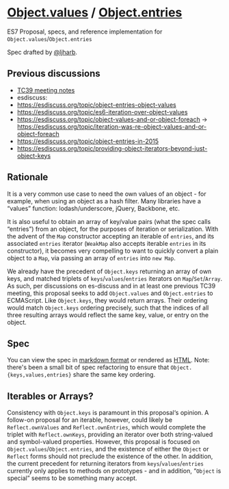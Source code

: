 # [Object.values](https://github.com/es-shims/Object.values) / [Object.entries](https://github.com/es-shims/Object.entries)
ES7 Proposal, specs, and reference implementation for `Object.values`/`Object.entries`

Spec drafted by [@ljharb](https://github.com/ljharb).

## Previous discussions
 - [TC39 meeting notes](https://github.com/rwaldron/tc39-notes/blob/c61f48cea5f2339a1ec65ca89827c8cff170779b/es6/2014-04/apr-9.md#51-objectentries-objectvalues)
 - esdiscuss:
  - https://esdiscuss.org/topic/object-entries-object-values
  - https://esdiscuss.org/topic/es6-iteration-over-object-values
  - https://esdiscuss.org/topic/object-values-and-or-object-foreach -> https://esdiscuss.org/topic/iteration-was-re-object-values-and-or-object-foreach
  - https://esdiscuss.org/topic/object-entries-in-2015
  - https://esdiscuss.org/topic/providing-object-iterators-beyond-just-object-keys

## Rationale
It is a very common use case to need the own values of an object - for example, when using an object as a hash filter. Many libraries have a “values” function: lodash/underscore, jQuery, Backbone, etc.

It is also useful to obtain an array of key/value pairs (what the spec calls “entries”) from an object, for the purposes of iteration or serialization. With the advent of the `Map` constructor accepting an iterable of `entries`, and its associated `entries` iterator (`WeakMap` also accepts iterable `entries` in its constructor), it becomes very compelling to want to quickly convert a plain object to a `Map`, via passing an array of `entries` into `new Map`.

We already have the precedent of `Object.keys` returning an array of own keys, and matched triplets of `keys`/`values`/`entries` iterators on `Map`/`Set`/`Array`.  As such, per discussions on es-discuss and in at least one previous TC39 meeting, this proposal seeks to add `Object.values` and `Object.entries` to ECMAScript. Like `Object.keys`, they would return arrays. Their ordering would match `Object.keys` ordering precisely, such that the indices of all three resulting arrays would reflect the same key, value, or entry on the object.

## Spec
You can view the spec in [markdown format](spec.md) or rendered as [HTML](http://ljharb.github.io/proposal-object-values-entries/).
Note: there's been a small bit of spec refactoring to ensure that `Object.{keys,values,entries}` share the same key ordering.

## Iterables or Arrays?
Consistency with `Object.keys` is paramount in this proposal‘s opinion. A follow-on proposal for an iterable, however, could likely be `Reflect.ownValues` and `Reflect.ownEntries`, which would complete the triplet with `Reflect.ownKeys`, providing an iterator over both string-valued and symbol-valued properties. However, this proposal is focused on `Object.values`/`Object.entries`, and the existence of either the `Object` or `Reflect` forms should not preclude the existence of the other. In addition, the current precedent for returning iterators from `keys`/`values`/`entries` currently only applies to methods on prototypes - and in addition, “`Object` is special” seems to be something many accept.

